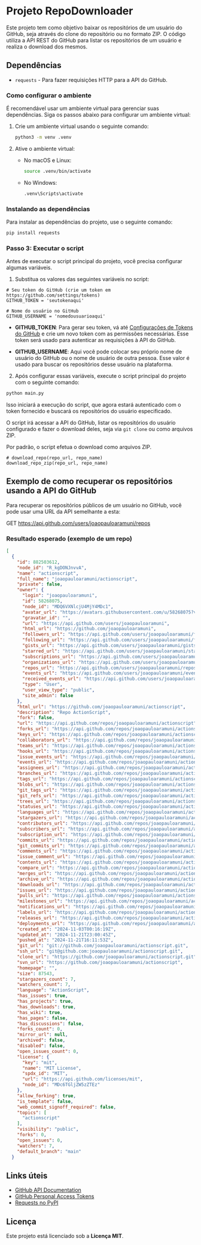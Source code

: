 # Projeto RepoDownloader

Este projeto tem como objetivo baixar os repositórios de um usuário do GitHub, seja através do clone do repositório ou no formato ZIP. O código utiliza a API REST do GitHub para listar os repositórios de um usuário e realiza o download dos mesmos.

## Dependências

- `requests` - Para fazer requisições HTTP para a API do GitHub.

### Como configurar o ambiente

É recomendável usar um ambiente virtual para gerenciar suas dependências. Siga os passos abaixo para configurar um ambiente virtual:

1. Crie um ambiente virtual usando o seguinte comando:

    ```bash
    python3 -m venv .venv
    ```

2. Ative o ambiente virtual:
    - No macOS e Linux:
        ```bash
        source .venv/bin/activate
        ```
    - No Windows:
        ```bash
        .venv\Scripts\activate
        ```

### Instalando as dependências

Para instalar as dependências do projeto, use o seguinte comando:

```bash
pip install requests
```

### Passo 3: Executar o script

Antes de executar o script principal do projeto, você precisa configurar algumas variáveis. 

1. Substitua os valores das seguintes variáveis no script:

```
# Seu token do GitHub (crie um token em https://github.com/settings/tokens)
GITHUB_TOKEN = 'seutokenaqui'

# Nome do usuário no GitHub
GITHUB_USERNAME = 'nomedousuarioaqui'
```

- **GITHUB_TOKEN**: Para gerar seu token, vá até [Configurações de Tokens do GitHub](https://github.com/settings/tokens) e crie um novo token com as permissões necessárias. Esse token será usado para autenticar as requisições à API do GitHub.

- **GITHUB_USERNAME**: Aqui você pode colocar seu próprio nome de usuário do GitHub ou o nome de usuário de outra pessoa. Esse valor é usado para buscar os repositórios desse usuário na plataforma.

2. Após configurar essas variáveis, execute o script principal do projeto com o seguinte comando:

```bash
python main.py
```

Isso iniciará a execução do script, que agora estará autenticado com o token fornecido e buscará os repositórios do usuário especificado.

O script irá acessar a API do GitHub, listar os repositórios do usuário configurado e fazer o download deles, seja via `git clone` ou como arquivos ZIP.

Por padrão, o script efetua o download como arquivos ZIP.

```
# download_repo(repo_url, repo_name)
download_repo_zip(repo_url, repo_name)
```

## Exemplo de como recuperar os repositórios usando a API do GitHub

Para recuperar os repositórios públicos de um usuário no GitHub, você pode usar uma URL da API semelhante a esta:

GET <a href="https://api.github.com/users/joaopauloaramuni/repos">https://api.github.com/users/joaopauloaramuni/repos</a>

### Resultado esperado (exemplo de um repo)

```json
[
  {
    "id": 882503612,
    "node_id": "R_kgDONJnvvA",
    "name": "actionscript",
    "full_name": "joaopauloaramuni/actionscript",
    "private": false,
    "owner": {
      "login": "joaopauloaramuni",
      "id": 58268075,
      "node_id": "MDQ6VXNlcjU4MjY4MDc1",
      "avatar_url": "https://avatars.githubusercontent.com/u/58268075?v=4",
      "gravatar_id": "",
      "url": "https://api.github.com/users/joaopauloaramuni",
      "html_url": "https://github.com/joaopauloaramuni",
      "followers_url": "https://api.github.com/users/joaopauloaramuni/followers",
      "following_url": "https://api.github.com/users/joaopauloaramuni/following{/other_user}",
      "gists_url": "https://api.github.com/users/joaopauloaramuni/gists{/gist_id}",
      "starred_url": "https://api.github.com/users/joaopauloaramuni/starred{/owner}{/repo}",
      "subscriptions_url": "https://api.github.com/users/joaopauloaramuni/subscriptions",
      "organizations_url": "https://api.github.com/users/joaopauloaramuni/orgs",
      "repos_url": "https://api.github.com/users/joaopauloaramuni/repos",
      "events_url": "https://api.github.com/users/joaopauloaramuni/events{/privacy}",
      "received_events_url": "https://api.github.com/users/joaopauloaramuni/received_events",
      "type": "User",
      "user_view_type": "public",
      "site_admin": false
    },
    "html_url": "https://github.com/joaopauloaramuni/actionscript",
    "description": "Repo ActionScript",
    "fork": false,
    "url": "https://api.github.com/repos/joaopauloaramuni/actionscript",
    "forks_url": "https://api.github.com/repos/joaopauloaramuni/actionscript/forks",
    "keys_url": "https://api.github.com/repos/joaopauloaramuni/actionscript/keys{/key_id}",
    "collaborators_url": "https://api.github.com/repos/joaopauloaramuni/actionscript/collaborators{/collaborator}",
    "teams_url": "https://api.github.com/repos/joaopauloaramuni/actionscript/teams",
    "hooks_url": "https://api.github.com/repos/joaopauloaramuni/actionscript/hooks",
    "issue_events_url": "https://api.github.com/repos/joaopauloaramuni/actionscript/issues/events{/number}",
    "events_url": "https://api.github.com/repos/joaopauloaramuni/actionscript/events",
    "assignees_url": "https://api.github.com/repos/joaopauloaramuni/actionscript/assignees{/user}",
    "branches_url": "https://api.github.com/repos/joaopauloaramuni/actionscript/branches{/branch}",
    "tags_url": "https://api.github.com/repos/joaopauloaramuni/actionscript/tags",
    "blobs_url": "https://api.github.com/repos/joaopauloaramuni/actionscript/git/blobs{/sha}",
    "git_tags_url": "https://api.github.com/repos/joaopauloaramuni/actionscript/git/tags{/sha}",
    "git_refs_url": "https://api.github.com/repos/joaopauloaramuni/actionscript/git/refs{/sha}",
    "trees_url": "https://api.github.com/repos/joaopauloaramuni/actionscript/git/trees{/sha}",
    "statuses_url": "https://api.github.com/repos/joaopauloaramuni/actionscript/statuses/{sha}",
    "languages_url": "https://api.github.com/repos/joaopauloaramuni/actionscript/languages",
    "stargazers_url": "https://api.github.com/repos/joaopauloaramuni/actionscript/stargazers",
    "contributors_url": "https://api.github.com/repos/joaopauloaramuni/actionscript/contributors",
    "subscribers_url": "https://api.github.com/repos/joaopauloaramuni/actionscript/subscribers",
    "subscription_url": "https://api.github.com/repos/joaopauloaramuni/actionscript/subscription",
    "commits_url": "https://api.github.com/repos/joaopauloaramuni/actionscript/commits{/sha}",
    "git_commits_url": "https://api.github.com/repos/joaopauloaramuni/actionscript/git/commits{/sha}",
    "comments_url": "https://api.github.com/repos/joaopauloaramuni/actionscript/comments{/number}",
    "issue_comment_url": "https://api.github.com/repos/joaopauloaramuni/actionscript/issues/comments{/number}",
    "contents_url": "https://api.github.com/repos/joaopauloaramuni/actionscript/contents/{+path}",
    "compare_url": "https://api.github.com/repos/joaopauloaramuni/actionscript/compare/{base}...{head}",
    "merges_url": "https://api.github.com/repos/joaopauloaramuni/actionscript/merges",
    "archive_url": "https://api.github.com/repos/joaopauloaramuni/actionscript/{archive_format}{/ref}",
    "downloads_url": "https://api.github.com/repos/joaopauloaramuni/actionscript/downloads",
    "issues_url": "https://api.github.com/repos/joaopauloaramuni/actionscript/issues{/number}",
    "pulls_url": "https://api.github.com/repos/joaopauloaramuni/actionscript/pulls{/number}",
    "milestones_url": "https://api.github.com/repos/joaopauloaramuni/actionscript/milestones{/number}",
    "notifications_url": "https://api.github.com/repos/joaopauloaramuni/actionscript/notifications{?since,all,participating}",
    "labels_url": "https://api.github.com/repos/joaopauloaramuni/actionscript/labels{/name}",
    "releases_url": "https://api.github.com/repos/joaopauloaramuni/actionscript/releases{/id}",
    "deployments_url": "https://api.github.com/repos/joaopauloaramuni/actionscript/deployments",
    "created_at": "2024-11-03T00:16:19Z",
    "updated_at": "2024-11-21T23:00:45Z",
    "pushed_at": "2024-11-21T16:11:53Z",
    "git_url": "git://github.com/joaopauloaramuni/actionscript.git",
    "ssh_url": "git@github.com:joaopauloaramuni/actionscript.git",
    "clone_url": "https://github.com/joaopauloaramuni/actionscript.git",
    "svn_url": "https://github.com/joaopauloaramuni/actionscript",
    "homepage": "",
    "size": 87543,
    "stargazers_count": 7,
    "watchers_count": 7,
    "language": "ActionScript",
    "has_issues": true,
    "has_projects": true,
    "has_downloads": true,
    "has_wiki": true,
    "has_pages": false,
    "has_discussions": false,
    "forks_count": 0,
    "mirror_url": null,
    "archived": false,
    "disabled": false,
    "open_issues_count": 0,
    "license": {
      "key": "mit",
      "name": "MIT License",
      "spdx_id": "MIT",
      "url": "https://api.github.com/licenses/mit",
      "node_id": "MDc6TGljZW5zZTEz"
    },
    "allow_forking": true,
    "is_template": false,
    "web_commit_signoff_required": false,
    "topics": [
      "actionscript"
    ],
    "visibility": "public",
    "forks": 0,
    "open_issues": 0,
    "watchers": 7,
    "default_branch": "main"
  }
```

## Links úteis

- [GitHub API Documentation](https://docs.github.com/pt/rest/about-the-rest-api)
- [GitHub Personal Access Tokens](https://github.com/settings/tokens)
- [Requests no PyPI](https://pypi.org/project/requests/)

## Licença

Este projeto está licenciado sob a **Licença MIT**.
